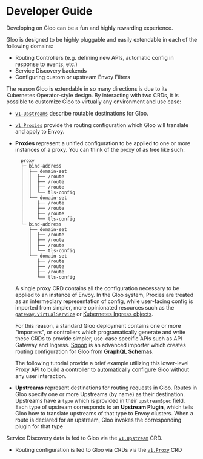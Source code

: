 # Developer Guide

Developing on Gloo can be a fun and highly rewarding experience. 

Gloo is designed to be highly pluggable and easily extendable in each of the following domains:

- Routing Controllers (e.g. defining new APIs, automatic config in response to events, etc.)
- Service Discovery backends
- Configuring custom or upstream Envoy Filters

The reason Gloo is extendable in so many directions is due to its Kubernetes Operator-style design. By interacting with two CRDs, it is possible to customize Gloo to virtually any environment and use case:

* [`v1.Upstreams`](../v1/github.com/solo-io/gloo/projects/gloo/api/v1/upstream.proto.sk.md) describe routable destinations for Gloo.
* [`v1.Proxies`](../v1/github.com/solo-io/gloo/projects/gloo/api/v1/upstream.proto.sk.md) provide the routing configuration which Gloo will translate and apply to Envoy.

* **Proxies** represent a unified configuration to be applied to one or more instances of a proxy. You can think of the proxy of as tree like such:

        proxy
        ├─ bind-address
        │  ├── domain-set
        │  │  ├── /route
        │  │  ├── /route
        │  │  ├── /route
        │  │  └── tls-config
        │  └── domain-set
        │     ├── /route
        │     ├── /route
        │     ├── /route
        │     └── tls-config
        └─ bind-address
           ├── domain-set
           │  ├── /route
           │  ├── /route
           │  ├── /route
           │  └── tls-config
           └── domain-set
              ├── /route
              ├── /route
              ├── /route
              └── tls-config

  A single proxy CRD contains all the configuration necessary to be applied to an instance of Envoy. In the Gloo system, Proxies are treated as an intermediary representation of config, while user-facing config is imported from simpler, more opinionated resources such as the [`gateway.VirtualService`](../v1/github.com/solo-io/gloo/projects/gateway/api/v1/virtual_service.proto.sk.md) or [Kubernetes Ingress objects](https://kubernetes.io/docs/concepts/services-networking/ingress/).
  
  For this reason, a standard Gloo deployment contains one or more "importers", or controllers which programatically generate and write these CRDs to provide simpler, use-case specific APIs such as API Gateway and Ingress. [Sqoop](https://sqoop.solo.io/) is an advanced importer which creates routing configuration for Gloo from [**GraphQL Schemas**](https://graphql.org/). 
  
  The following tutorial provide a brief example utilizing this lower-level Proxy API to build a controller to automatically configure Gloo without any user interaction.

* **Upstreams** represent destinations for routing requests in Gloo. Routes in Gloo specify one or more Upstreams (by name) as their destination. Upstreams have a `type` which is provided in their `upstreamSpec` field. Each type of upstream corresponds to an **Upstream Plugin**, which tells Gloo how to translate upstreams of that type to Envoy clusters. When a route is declared for an upstream, Gloo invokes the corresponding plugin for that type 

Service Discovery data is fed to Gloo via the [`v1.Upstream`](../v1/github.com/solo-io/gloo/projects/gloo/api/v1/upstream.proto.sk.md) CRD.

* Routing configuration is fed to Gloo via CRDs via the [`v1.Proxy`](../v1/github.com/solo-io/gloo/projects/gloo/api/v1/proxy.proto.sk.md) CRD
